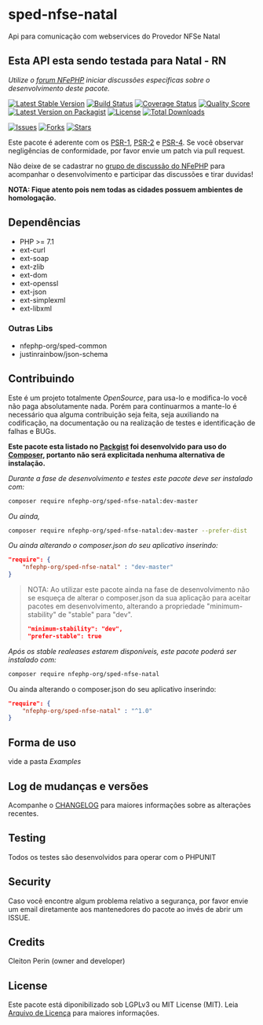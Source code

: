 # sped-nfse-natal

Api para comunicação com webservices do Provedor NFSe Natal

## Esta API esta sendo testada para Natal - RN

*Utilize o [forum NFePHP](https://groups.google.com/forum/#!forum/nfephp) iniciar discussões especificas sobre o desenvolvimento deste pacote.*


[![Latest Stable Version][ico-stable]][link-packagist]
[![Build Status][ico-travis]][link-travis]
[![Coverage Status][ico-scrutinizer]][link-scrutinizer]
[![Quality Score][ico-code-quality]][link-code-quality]
[![Latest Version on Packagist][ico-version]][link-packagist]
[![License][ico-license]][link-packagist]
[![Total Downloads][ico-downloads]][link-downloads]

[![Issues][ico-issues]][link-issues]
[![Forks][ico-forks]][link-forks]
[![Stars][ico-stars]][link-stars]

Este pacote é aderente com os [PSR-1], [PSR-2] e [PSR-4]. Se você observar negligências de conformidade, por favor envie um patch via pull request.

[PSR-1]: https://github.com/php-fig/fig-standards/blob/master/accepted/PSR-1-basic-coding-standard.md
[PSR-2]: https://github.com/php-fig/fig-standards/blob/master/accepted/PSR-2-coding-style-guide.md
[PSR-4]: https://github.com/php-fig/fig-standards/blob/master/accepted/PSR-4-autoloader.md

Não deixe de se cadastrar no [grupo de discussão do NFePHP](http://groups.google.com/group/nfephp) para acompanhar o desenvolvimento e participar das discussões e tirar duvidas!

**NOTA: Fique atento pois nem todas as cidades possuem ambientes de homologação.**

## Dependências

- PHP >= 7.1
- ext-curl
- ext-soap
- ext-zlib
- ext-dom
- ext-openssl
- ext-json
- ext-simplexml
- ext-libxml

### Outras Libs

- nfephp-org/sped-common
- justinrainbow/json-schema

## Contribuindo
Este é um projeto totalmente *OpenSource*, para usa-lo e modifica-lo você não paga absolutamente nada. Porém para continuarmos a mante-lo é necessário qua alguma contribuição seja feita, seja auxiliando na codificação, na documentação ou na realização de testes e identificação de falhas e BUGs.

**Este pacote esta listado no [Packgist](https://packagist.org/) foi desenvolvido para uso do [Composer](https://getcomposer.org/), portanto não será explicitada nenhuma alternativa de instalação.**

*Durante a fase de desenvolvimento e testes este pacote deve ser instalado com:*
```bash
composer require nfephp-org/sped-nfse-natal:dev-master
```

*Ou ainda,*
```bash
composer require nfephp-org/sped-nfse-natal:dev-master --prefer-dist
```

*Ou ainda alterando o composer.json do seu aplicativo inserindo:*
```json
"require": {
    "nfephp-org/sped-nfse-natal" : "dev-master"
}
```

> NOTA: Ao utilizar este pacote ainda na fase de desenvolvimento não se esqueça de alterar o composer.json da sua aplicação para aceitar pacotes em desenvolvimento, alterando a propriedade "minimum-stability" de "stable" para "dev".
> ```json
> "minimum-stability": "dev",
> "prefer-stable": true
> ```

*Após os stable realeases estarem disponíveis, este pacote poderá ser instalado com:*
```bash
composer require nfephp-org/sped-nfse-natal
```
Ou ainda alterando o composer.json do seu aplicativo inserindo:
```json
"require": {
    "nfephp-org/sped-nfse-natal" : "^1.0"
}
```

## Forma de uso
vide a pasta *Examples*

## Log de mudanças e versões
Acompanhe o [CHANGELOG](CHANGELOG.md) para maiores informações sobre as alterações recentes.

## Testing

Todos os testes são desenvolvidos para operar com o PHPUNIT

## Security

Caso você encontre algum problema relativo a segurança, por favor envie um email diretamente aos mantenedores do pacote ao invés de abrir um ISSUE.

## Credits

Cleiton Perin (owner and developer)

## License

Este pacote está diponibilizado sob LGPLv3 ou MIT License (MIT). Leia  [Arquivo de Licença](LICENSE.md) para maiores informações.


[ico-stable]: https://poser.pugx.org/nfephp-org/sped-nfse-natal/version
[ico-stars]: https://img.shields.io/github/stars/nfephp-org/sped-nfse-natal.svg?style=flat-square
[ico-forks]: https://img.shields.io/github/forks/nfephp-org/sped-nfse-natal.svg?style=flat-square
[ico-issues]: https://img.shields.io/github/issues/nfephp-org/sped-nfse-natal.svg?style=flat-square
[ico-travis]: https://img.shields.io/travis/nfephp-org/sped-nfse-natal/master.svg?style=flat-square
[ico-scrutinizer]: https://img.shields.io/scrutinizer/coverage/g/nfephp-org/sped-nfse-natal.svg?style=flat-square
[ico-code-quality]: https://img.shields.io/scrutinizer/g/nfephp-org/sped-nfse-natal.svg?style=flat-square
[ico-downloads]: https://img.shields.io/packagist/dt/nfephp-org/sped-nfse-natal.svg?style=flat-square
[ico-version]: https://img.shields.io/packagist/v/nfephp-org/sped-nfse-natal.svg?style=flat-square
[ico-license]: https://poser.pugx.org/nfephp-org/nfephp/license.svg?style=flat-square
[ico-gitter]: https://img.shields.io/badge/GITTER-4%20users%20online-green.svg?style=flat-square

[link-packagist]: https://packagist.org/packages/nfephp-org/sped-nfse-natal
[link-travis]: https://travis-ci.org/nfephp-org/sped-nfse-natal
[link-scrutinizer]: https://scrutinizer-ci.com/g/nfephp-org/sped-nfse-natal/code-structure
[link-code-quality]: https://scrutinizer-ci.com/g/nfephp-org/sped-nfse-natal
[link-downloads]: https://packagist.org/packages/nfephp-org/sped-nfse-natal
[link-author]: https://github.com/nfephp-org
[link-issues]: https://github.com/nfephp-org/sped-nfse-natal/issues
[link-forks]: https://github.com/nfephp-org/sped-nfse-natal/network
[link-stars]: https://github.com/nfephp-org/sped-nfse-natal/stargazers
[link-gitter]: https://gitter.im/nfephp-org/sped-nfse-natal?utm_source=badge&utm_medium=badge&utm_campaign=pr-badge&utm_content=badge